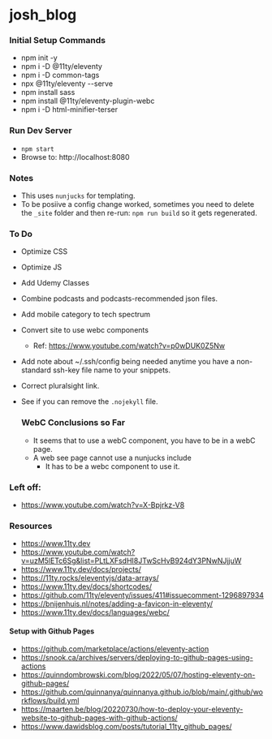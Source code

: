 # josh_blog

### Initial Setup Commands
* npm init -y
* npm i -D @11ty/eleventy
* npm i -D common-tags
* npx @11ty/eleventy --serve
* npm install sass
* npm install @11ty/eleventy-plugin-webc
* npm i -D html-minifier-terser

### Run Dev Server
* `npm start`
* Browse to: http://localhost:8080

### Notes
* This uses `nunjucks` for templating.
* To be posiive a config change worked, sometimes you need to delete the `_site` folder and then re-run: `npm run build` so it gets regenerated.

### To Do
* Optimize CSS
* Optimize JS
* Add Udemy Classes
* Combine podcasts and podcasts-recommended json files.
* Add mobile category to tech spectrum
* Convert site to use webc components
  * Ref: https://www.youtube.com/watch?v=p0wDUK0Z5Nw
* Add note about ~/.ssh/config being needed anytime you have a non-standard ssh-key file name to your snippets.
* Correct pluralsight link.
* See if you can remove the `.nojekyll` file.

  ### WebC Conclusions so Far
  * It seems that to use a webC component, you have to be in a webC page.
  * A web see page cannot use a nunjucks include
    * It has to be a webc component to use it.

### Left off:
* https://www.youtube.com/watch?v=X-Bpjrkz-V8

### Resources
* https://www.11ty.dev
* https://www.youtube.com/watch?v=uzM5lETc6Sg&list=PLtLXFsdHI8JTwScHvB924dY3PNwNJjjuW
* https://www.11ty.dev/docs/projects/
* https://11ty.rocks/eleventyjs/data-arrays/
* https://www.11ty.dev/docs/shortcodes/
* https://github.com/11ty/eleventy/issues/411#issuecomment-1296897934
* https://bnijenhuis.nl/notes/adding-a-favicon-in-eleventy/
* https://www.11ty.dev/docs/languages/webc/
#### Setup with Github Pages
* https://github.com/marketplace/actions/eleventy-action
* https://snook.ca/archives/servers/deploying-to-github-pages-using-actions
* https://quinndombrowski.com/blog/2022/05/07/hosting-eleventy-on-github-pages/
* https://github.com/quinnanya/quinnanya.github.io/blob/main/.github/workflows/build.yml
* https://maarten.be/blog/20220730/how-to-deploy-your-eleventy-website-to-github-pages-with-github-actions/
* https://www.dawidsblog.com/posts/tutorial_11ty_github_pages/